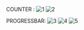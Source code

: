 COUNTER :
![1](https://user-images.githubusercontent.com/38846652/82070063-6ba42300-96fe-11ea-855d-097a019214ca.PNG)
![2](https://user-images.githubusercontent.com/38846652/82070067-6d6de680-96fe-11ea-89ff-4811c64f07cd.PNG)

PROGRESSBAR:
![3](https://user-images.githubusercontent.com/38846652/82070068-6e067d00-96fe-11ea-80f2-d54c5ba9955b.PNG)
![4](https://user-images.githubusercontent.com/38846652/82070074-6f37aa00-96fe-11ea-8f01-3846cd6ed387.PNG)
![5](https://user-images.githubusercontent.com/38846652/82070079-6fd04080-96fe-11ea-960a-f9b415ceb16d.PNG)
